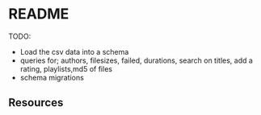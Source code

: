# README

TODO:

* Load the csv data into a schema
* queries for; authors, filesizes, failed, durations, search on titles, add a rating, playlists,md5 of files
* schema migrations

## Resources 